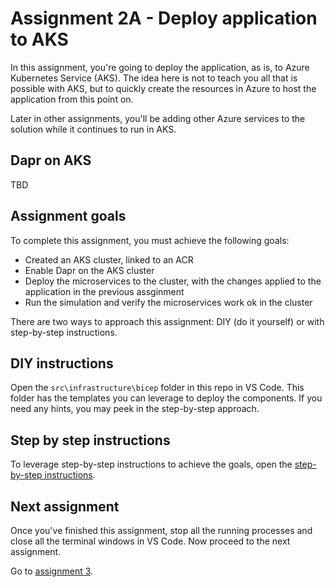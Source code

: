 # Assignment 2A - Deploy application to AKS

In this assignment, you're going to deploy the application, as is, to Azure Kubernetes Service (AKS). 
The idea here is not to teach you all that is possible with AKS, but to quickly create the resources in Azure to host the application from this point on.

Later in other assignments, you'll be adding other Azure services to the solution while it continues to run in AKS. 

## Dapr on AKS

TBD

## Assignment goals

To complete this assignment, you must achieve the following goals:

- Created an AKS cluster, linked to an ACR
- Enable Dapr on the AKS cluster
- Deploy the microservices to the cluster, with the changes applied to the application in the previous assginment
- Run the simulation and verify the microservices work ok in the cluster

There are two ways to approach this assignment: DIY (do it yourself) or with step-by-step instructions.

## DIY instructions

Open the `src\infrastructure\bicep` folder in this repo in VS Code. This folder has the templates you can leverage to deploy the components. If you need any hints, you may peek in the step-by-step approach.

## Step by step instructions

To leverage step-by-step instructions to achieve the goals, open the [step-by-step instructions](step-by-step.md).

## Next assignment

Once you've finished this assignment, stop all the running processes and close all the terminal windows in VS Code. Now proceed to the next assignment.

Go to [assignment 3](../Assignment03/README.md).
